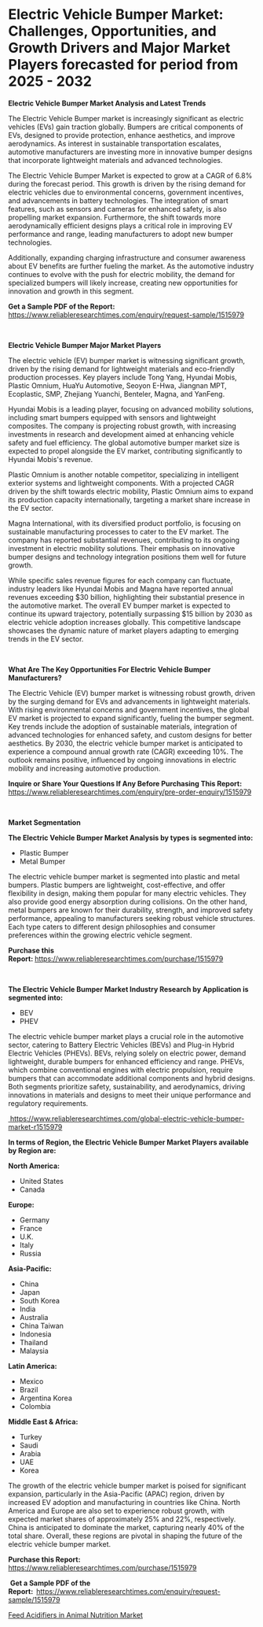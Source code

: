 <p><h1>Electric Vehicle Bumper Market: Challenges, Opportunities, and Growth Drivers and Major Market Players forecasted for period from 2025 - 2032</h1></p><p><strong>Electric Vehicle Bumper Market Analysis and Latest Trends</strong></p>
<p><p>The Electric Vehicle Bumper market is increasingly significant as electric vehicles (EVs) gain traction globally. Bumpers are critical components of EVs, designed to provide protection, enhance aesthetics, and improve aerodynamics. As interest in sustainable transportation escalates, automotive manufacturers are investing more in innovative bumper designs that incorporate lightweight materials and advanced technologies.</p><p>The Electric Vehicle Bumper Market is expected to grow at a CAGR of 6.8% during the forecast period. This growth is driven by the rising demand for electric vehicles due to environmental concerns, government incentives, and advancements in battery technologies. The integration of smart features, such as sensors and cameras for enhanced safety, is also propelling market expansion. Furthermore, the shift towards more aerodynamically efficient designs plays a critical role in improving EV performance and range, leading manufacturers to adopt new bumper technologies.</p><p>Additionally, expanding charging infrastructure and consumer awareness about EV benefits are further fueling the market. As the automotive industry continues to evolve with the push for electric mobility, the demand for specialized bumpers will likely increase, creating new opportunities for innovation and growth in this segment.</p></p>
<p><strong>Get a Sample PDF of the Report:&nbsp;</strong> <a href="https://www.reliableresearchtimes.com/enquiry/request-sample/1515979?utm_campaign=3187&utm_medium=2&utm_source=Github&utm_content=ia&utm_term=29032025&utm_id=electric-vehicle-bumper">https://www.reliableresearchtimes.com/enquiry/request-sample/1515979</a></p>
<p>&nbsp;</p>
<p><strong>Electric Vehicle Bumper Major Market Players</strong></p>
<p><p>The electric vehicle (EV) bumper market is witnessing significant growth, driven by the rising demand for lightweight materials and eco-friendly production processes. Key players include Tong Yang, Hyundai Mobis, Plastic Omnium, HuaYu Automotive, Seoyon E-Hwa, Jiangnan MPT, Ecoplastic, SMP, Zhejiang Yuanchi, Benteler, Magna, and YanFeng.</p><p>Hyundai Mobis is a leading player, focusing on advanced mobility solutions, including smart bumpers equipped with sensors and lightweight composites. The company is projecting robust growth, with increasing investments in research and development aimed at enhancing vehicle safety and fuel efficiency. The global automotive bumper market size is expected to propel alongside the EV market, contributing significantly to Hyundai Mobis's revenue.</p><p>Plastic Omnium is another notable competitor, specializing in intelligent exterior systems and lightweight components. With a projected CAGR driven by the shift towards electric mobility, Plastic Omnium aims to expand its production capacity internationally, targeting a market share increase in the EV sector.</p><p>Magna International, with its diversified product portfolio, is focusing on sustainable manufacturing processes to cater to the EV market. The company has reported substantial revenues, contributing to its ongoing investment in electric mobility solutions. Their emphasis on innovative bumper designs and technology integration positions them well for future growth.</p><p>While specific sales revenue figures for each company can fluctuate, industry leaders like Hyundai Mobis and Magna have reported annual revenues exceeding $30 billion, highlighting their substantial presence in the automotive market. The overall EV bumper market is expected to continue its upward trajectory, potentially surpassing $15 billion by 2030 as electric vehicle adoption increases globally. This competitive landscape showcases the dynamic nature of market players adapting to emerging trends in the EV sector.</p></p>
<p>&nbsp;</p>
<p><strong>What Are The Key Opportunities For Electric Vehicle Bumper Manufacturers?</strong></p>
<p><p>The Electric Vehicle (EV) bumper market is witnessing robust growth, driven by the surging demand for EVs and advancements in lightweight materials. With rising environmental concerns and government incentives, the global EV market is projected to expand significantly, fueling the bumper segment. Key trends include the adoption of sustainable materials, integration of advanced technologies for enhanced safety, and custom designs for better aesthetics. By 2030, the electric vehicle bumper market is anticipated to experience a compound annual growth rate (CAGR) exceeding 10%. The outlook remains positive, influenced by ongoing innovations in electric mobility and increasing automotive production.</p></p>
<p><strong>Inquire or Share Your Questions If Any Before Purchasing This Report:</strong> <a href="https://www.reliableresearchtimes.com/enquiry/pre-order-enquiry/1515979?utm_campaign=3187&utm_medium=2&utm_source=Github&utm_content=ia&utm_term=29032025&utm_id=electric-vehicle-bumper">https://www.reliableresearchtimes.com/enquiry/pre-order-enquiry/1515979</a></p>
<p>&nbsp;</p>
<p><strong>Market Segmentation</strong></p>
<p><strong>The Electric Vehicle Bumper Market Analysis by types is segmented into:</strong></p>
<p><ul><li>Plastic Bumper</li><li>Metal Bumper</li></ul></p>
<p><p>The electric vehicle bumper market is segmented into plastic and metal bumpers. Plastic bumpers are lightweight, cost-effective, and offer flexibility in design, making them popular for many electric vehicles. They also provide good energy absorption during collisions. On the other hand, metal bumpers are known for their durability, strength, and improved safety performance, appealing to manufacturers seeking robust vehicle structures. Each type caters to different design philosophies and consumer preferences within the growing electric vehicle segment.</p></p>
<p><strong>Purchase this Report:&nbsp;</strong><a href="https://www.reliableresearchtimes.com/purchase/1515979?utm_campaign=3187&utm_medium=2&utm_source=Github&utm_content=ia&utm_term=29032025&utm_id=electric-vehicle-bumper">https://www.reliableresearchtimes.com/purchase/1515979</a></p>
<p>&nbsp;</p>
<p><strong>The Electric Vehicle Bumper Market Industry Research by Application is segmented into:</strong></p>
<p><ul><li>BEV</li><li>PHEV</li></ul></p>
<p><p>The electric vehicle bumper market plays a crucial role in the automotive sector, catering to Battery Electric Vehicles (BEVs) and Plug-in Hybrid Electric Vehicles (PHEVs). BEVs, relying solely on electric power, demand lightweight, durable bumpers for enhanced efficiency and range. PHEVs, which combine conventional engines with electric propulsion, require bumpers that can accommodate additional components and hybrid designs. Both segments prioritize safety, sustainability, and aerodynamics, driving innovations in materials and designs to meet their unique performance and regulatory requirements.</p></p>
<p><a href="https://www.reliableresearchtimes.com/global-electric-vehicle-bumper-market-r1515979?utm_campaign=3187&utm_medium=2&utm_source=Github&utm_content=ia&utm_term=29032025&utm_id=electric-vehicle-bumper">&nbsp;https://www.reliableresearchtimes.com/global-electric-vehicle-bumper-market-r1515979</a></p>
<p><strong>In terms of Region, the Electric Vehicle Bumper Market Players available by Region are:</strong></p>
<p>
    <p> <strong> North America: </strong>
        <ul>
            <li>United States</li>
            <li>Canada</li>
        </ul>
        </p> 
    <p> <strong> Europe: </strong>
        <ul>
            <li>Germany</li>
            <li>France</li>
            <li>U.K.</li>
            <li>Italy</li>
            <li>Russia</li>
        </ul>
        </p> 
    <p> <strong> Asia-Pacific: </strong>
        <ul>
            <li>China</li>
            <li>Japan</li>
            <li>South Korea</li>
            <li>India</li>
            <li>Australia</li>
            <li>China Taiwan</li>
            <li>Indonesia</li>
            <li>Thailand</li>
            <li>Malaysia</li>
        </ul>
        </p> 
    <p> <strong> Latin America: </strong>
        <ul>
            <li>Mexico</li>
            <li>Brazil</li>
            <li>Argentina Korea</li>
            <li>Colombia</li>
        </ul>
        </p> 
    <p> <strong> Middle East & Africa: </strong>
        <ul>
            <li>Turkey</li>
            <li>Saudi</li>
            <li>Arabia</li>
            <li>UAE</li>
            <li>Korea</li>
        </ul>
    </p>
    </p>
<p><p>The growth of the electric vehicle bumper market is poised for significant expansion, particularly in the Asia-Pacific (APAC) region, driven by increased EV adoption and manufacturing in countries like China. North America and Europe are also set to experience robust growth, with expected market shares of approximately 25% and 22%, respectively. China is anticipated to dominate the market, capturing nearly 40% of the total share. Overall, these regions are pivotal in shaping the future of the electric vehicle bumper market.</p></p>
<p><strong>Purchase this Report: </strong><a href="https://www.reliableresearchtimes.com/purchase/1515979?utm_campaign=3187&utm_medium=2&utm_source=Github&utm_content=ia&utm_term=29032025&utm_id=electric-vehicle-bumper">https://www.reliableresearchtimes.com/purchase/1515979</a></p>
<p>&nbsp;<strong>Get a Sample PDF of the Report:&nbsp;&nbsp;</strong><a href="https://www.reliableresearchtimes.com/enquiry/request-sample/1515979?utm_campaign=3187&utm_medium=2&utm_source=Github&utm_content=ia&utm_term=29032025&utm_id=electric-vehicle-bumper">https://www.reliableresearchtimes.com/enquiry/request-sample/1515979</a></p>
<p><strong></strong></p>
<p><p><a href="https://github.com/peggiputra7o/Market-Research-Report-List-1/blob/main/feed-acidifiers-in-animal-nutrition-market.md?utm_campaign=3187&utm_medium=2&utm_source=Github&utm_content=ia&utm_term=29032025&utm_id=electric-vehicle-bumper">Feed Acidifiers in Animal Nutrition Market</a></p></p>